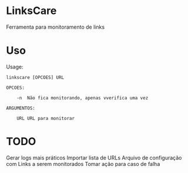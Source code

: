 # LinksCare
Ferramenta para monitoramento de links

# Uso
Usage:

    linkscare [OPCOES] URL

    OPCOES:

        -n  Não fica monitorando, apenas vverifica uma vez

    ARGUMENTOS:

        URL URL para monitorar

# TODO
Gerar logs mais práticos
Importar lista de URLs
Arquivo de configuração com Links a serem monitorados
Tomar ação para caso de falha
